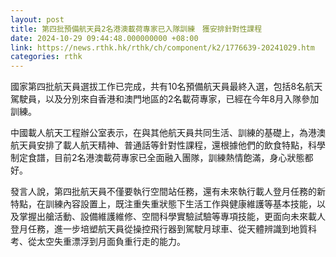 ```yaml
---
layout: post
title: 第四批預備航天員2名港澳載荷專家已入隊訓練　獲安排針對性課程
date: 2024-10-29 09:44:48.000000000 +08:00
link: https://news.rthk.hk/rthk/ch/component/k2/1776639-20241029.htm
categories: rthk
---
```


國家第四批航天員選拔工作已完成，共有10名預備航天員最終入選，包括8名航天駕駛員，以及分別來自香港和澳門地區的2名載荷專家，已經在今年8月入隊參加訓練。

中國載人航天工程辦公室表示，在與其他航天員共同生活、訓練的基礎上，為港澳航天員安排了載人航天精神、普通話等針對性課程，還根據他們的飲食特點，科學制定食譜，目前2名港澳載荷專家已全面融入團隊，訓練熱情飽滿，身心狀態都好。

發言人說，第四批航天員不僅要執行空間站任務，還有未來執行載人登月任務的新特點，在訓練內容設置上，既注重失重狀態下生活工作與健康維護等基本技能，以及掌握出艙活動、設備維護維修、空間科學實驗試驗等專項技能，更面向未來載人登月任務，進一步培塑航天員從操控飛行器到駕駛月球車、從天體辨識到地質科考、從太空失重漂浮到月面負重行走的能力。
